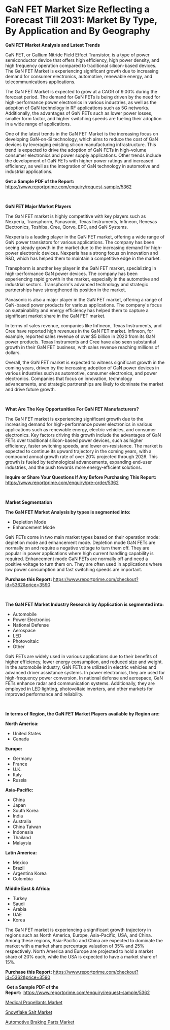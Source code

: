 <p><h1>GaN FET Market Size Reflecting a Forecast Till 2031: Market By Type, By Application and By Geography</h1></p><p><strong>GaN FET Market Analysis and Latest Trends</strong></p>
<p><p>GaN FET, or Gallium Nitride Field Effect Transistor, is a type of power semiconductor device that offers high efficiency, high power density, and high frequency operation compared to traditional silicon-based devices. The GaN FET Market is experiencing significant growth due to increasing demand for consumer electronics, automotive, renewable energy, and telecommunications applications.</p><p>The GaN FET Market is expected to grow at a CAGR of 9.00% during the forecast period. The demand for GaN FETs is being driven by the need for high-performance power electronics in various industries, as well as the adoption of GaN technology in RF applications such as 5G networks. Additionally, the advantages of GaN FETs such as lower power losses, smaller form factor, and higher switching speeds are fueling their adoption in a wide range of applications.</p><p>One of the latest trends in the GaN FET Market is the increasing focus on developing GaN-on-Si technology, which aims to reduce the cost of GaN devices by leveraging existing silicon manufacturing infrastructure. This trend is expected to drive the adoption of GaN FETs in high-volume consumer electronics and power supply applications. Other trends include the development of GaN FETs with higher power ratings and increased efficiency, as well as the integration of GaN technology in automotive and industrial applications.</p></p>
<p><strong>Get a Sample PDF of the Report:&nbsp;</strong> <a href="https://www.reportprime.com/enquiry/request-sample/5362">https://www.reportprime.com/enquiry/request-sample/5362</a></p>
<p>&nbsp;</p>
<p><strong>GaN FET Major Market Players</strong></p>
<p><p>The GaN FET market is highly competitive with key players such as Nexperia, Transphorm, Panasonic, Texas Instruments, Infineon, Renesas Electronics, Toshiba, Cree, Qorvo, EPC, and GaN Systems.</p><p>Nexperia is a leading player in the GaN FET market, offering a wide range of GaN power transistors for various applications. The company has been seeing steady growth in the market due to the increasing demand for high-power electronic devices. Nexperia has a strong focus on innovation and R&D, which has helped them to maintain a competitive edge in the market.</p><p>Transphorm is another key player in the GaN FET market, specializing in high-performance GaN power devices. The company has been experiencing rapid growth in the market, especially in the automotive and industrial sectors. Transphorm's advanced technology and strategic partnerships have strengthened its position in the market.</p><p>Panasonic is also a major player in the GaN FET market, offering a range of GaN-based power products for various applications. The company's focus on sustainability and energy efficiency has helped them to capture a significant market share in the GaN FET market.</p><p>In terms of sales revenue, companies like Infineon, Texas Instruments, and Cree have reported high revenues in the GaN FET market. Infineon, for example, reported sales revenue of over $5 billion in 2020 from its GaN power products. Texas Instruments and Cree have also seen substantial growth in their GaN FET business, with sales revenue reaching millions of dollars.</p><p>Overall, the GaN FET market is expected to witness significant growth in the coming years, driven by the increasing adoption of GaN power devices in various industries such as automotive, consumer electronics, and power electronics. Companies that focus on innovation, technology advancements, and strategic partnerships are likely to dominate the market and drive future growth.</p></p>
<p>&nbsp;</p>
<p><strong>What Are The Key Opportunities For GaN FET Manufacturers?</strong></p>
<p><p>The GaN FET market is experiencing significant growth due to the increasing demand for high-performance power electronics in various applications such as renewable energy, electric vehicles, and consumer electronics. Key factors driving this growth include the advantages of GaN FETs over traditional silicon-based power devices, such as higher efficiency, faster switching speeds, and lower on-resistance. The market is expected to continue its upward trajectory in the coming years, with a compound annual growth rate of over 20% projected through 2026. This growth is fueled by technological advancements, expanding end-user industries, and the push towards more energy-efficient solutions.</p></p>
<p><strong>Inquire or Share Your Questions If Any Before Purchasing This Report:</strong> <a href="https://www.reportprime.com/enquiry/pre-order/5362">https://www.reportprime.com/enquiry/pre-order/5362</a></p>
<p>&nbsp;</p>
<p><strong>Market Segmentation</strong></p>
<p><strong>The GaN FET Market Analysis by types is segmented into:</strong></p>
<p><ul><li>Depletion Mode</li><li>Enhancement Mode</li></ul></p>
<p><p>GaN FETs come in two main market types based on their operation mode: depletion mode and enhancement mode. Depletion mode GaN FETs are normally on and require a negative voltage to turn them off. They are popular in power applications where high current handling capability is required. Enhancement mode GaN FETs are normally off and need a positive voltage to turn them on. They are often used in applications where low power consumption and fast switching speeds are important.</p></p>
<p><strong>Purchase this Report:&nbsp;</strong><a href="https://www.reportprime.com/checkout?id=5362&price=3590">https://www.reportprime.com/checkout?id=5362&price=3590</a></p>
<p>&nbsp;</p>
<p><strong>The GaN FET Market Industry Research by Application is segmented into:</strong></p>
<p><ul><li>Automobile</li><li>Power Electronics</li><li>National Defense</li><li>Aerospace</li><li>LED</li><li>Photovoltaic</li><li>Other</li></ul></p>
<p><p>GaN FETs are widely used in various applications due to their benefits of higher efficiency, lower energy consumption, and reduced size and weight. In the automobile industry, GaN FETs are utilized in electric vehicles and advanced driver assistance systems. In power electronics, they are used for high-frequency power conversion. In national defense and aerospace, GaN FETs enhance radar and communication systems. Additionally, they are employed in LED lighting, photovoltaic inverters, and other markets for improved performance and reliability.</p></p>
<p>&nbsp;</p>
<p><strong>In terms of Region, the GaN FET Market Players available by Region are:</strong></p>
<p>
    <p> <strong> North America: </strong>
        <ul>
            <li>United States</li>
            <li>Canada</li>
        </ul>
        </p> 
    <p> <strong> Europe: </strong>
        <ul>
            <li>Germany</li>
            <li>France</li>
            <li>U.K.</li>
            <li>Italy</li>
            <li>Russia</li>
        </ul>
        </p> 
    <p> <strong> Asia-Pacific: </strong>
        <ul>
            <li>China</li>
            <li>Japan</li>
            <li>South Korea</li>
            <li>India</li>
            <li>Australia</li>
            <li>China Taiwan</li>
            <li>Indonesia</li>
            <li>Thailand</li>
            <li>Malaysia</li>
        </ul>
        </p> 
    <p> <strong> Latin America: </strong>
        <ul>
            <li>Mexico</li>
            <li>Brazil</li>
            <li>Argentina Korea</li>
            <li>Colombia</li>
        </ul>
        </p> 
    <p> <strong> Middle East & Africa: </strong>
        <ul>
            <li>Turkey</li>
            <li>Saudi</li>
            <li>Arabia</li>
            <li>UAE</li>
            <li>Korea</li>
        </ul>
    </p>
    </p>
<p><p>The GaN FET market is experiencing a significant growth trajectory in regions such as North America, Europe, Asia-Pacific, USA, and China. Among these regions, Asia-Pacific and China are expected to dominate the market with a market share percentage valuation of 35% and 25% respectively. North America and Europe are projected to hold a market share of 20% each, while the USA is expected to have a market share of 15%.</p></p>
<p><strong>Purchase this Report: </strong><a href="https://www.reportprime.com/checkout?id=5362&price=3590">https://www.reportprime.com/checkout?id=5362&price=3590</a></p>
<p>&nbsp;<strong>Get a Sample PDF of the Report:&nbsp;&nbsp;</strong><a href="https://www.reportprime.com/enquiry/request-sample/5362">https://www.reportprime.com/enquiry/request-sample/5362</a></p>
<p><strong></strong></p>
<p><p><a href="https://www.linkedin.com/pulse/medical-propellants-market-provides-detailed-segmentation-hcajf?trackingId=XDSKANxdpWEg%2FK3Y8BEN1Q%3D%3D">Medical Propellants Market</a></p><p><a href="https://www.linkedin.com/pulse/snowflake-salt-market-research-report-unlocks-analysis-financial-dvocf?trackingId=MohH7yeWF7AQ%2BA5Xba9usg%3D%3D">Snowflake Salt Market</a></p><p><a href="https://www.linkedin.com/pulse/automotive-braking-parts-market-size-trends-growth-outlook-askkf?trackingId=%2BeKwYjaXV52YFwbTUKJkuA%3D%3D">Automotive Braking Parts Market</a></p></p>
